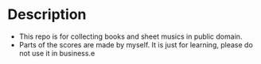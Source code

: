 # Description
- This repo is for collecting books and sheet musics in public domain.
- Parts of the scores are made by myself. It is just for learning, please do not use it in business.e
